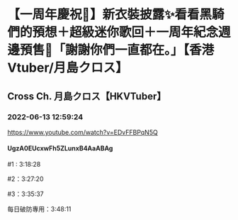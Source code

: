 # 【一周年慶祝🎉】新衣裝披露✨看看黑騎們的預想＋超級迷你歌回＋一周年紀念週邊預售💜「謝謝你們一直都在。」【香港Vtuber/月島クロス】

## Cross Ch. 月島クロス【HKVTuber】

### 2022-06-13 12:59:24

https://www.youtube.com/watch?v=EDvFFBPqN5Q

#### UgzA0EUcxwFh5ZLunxB4AaABAg

#1 : 3:18:28

#2：3:27:20

#3：3:35:37

每日破防專用：3:48:11


